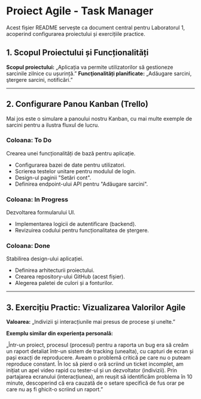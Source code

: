 # Proiect Agile - Task Manager

Acest fișier README servește ca document central pentru Laboratorul 1, acoperind configurarea proiectului și exercițiile practice.

## 1. Scopul Proiectului și Funcționalități

**Scopul proiectului:** „Aplicația va permite utilizatorilor să gestioneze sarcinile zilnice cu ușurință.”
**Funcţionalități planificate:** „Adăugare sarcini, ştergere sarcini, notificări.”

---

## 2. Configurare Panou Kanban (Trello)

Mai jos este o simulare a panoului nostru Kanban, cu mai multe exemple de sarcini pentru a ilustra fluxul de lucru.

### Coloana: To Do
Crearea unei funcționalități de bază pentru aplicație.
* Configurarea bazei de date pentru utilizatori.
* Scrierea testelor unitare pentru modulul de login.
* Design-ul paginii "Setări cont".
* Definirea endpoint-ului API pentru "Adăugare sarcini".

### Coloana: In Progress
Dezvoltarea formularului UI.
* Implementarea logicii de autentificare (backend).
* Revizuirea codului pentru funcționalitatea de ștergere.

### Coloana: Done
Stabilirea design-ului aplicației.
* Definirea arhitecturii proiectului.
* Crearea repository-ului GitHub (acest fișier).
* Alegerea paletei de culori și a fonturilor.

---

## 3. Exercițiu Practic: Vizualizarea Valorilor Agile

**Valoarea:** „Indivizii şi interacțiunile mai presus de procese și unelte.”

**Exemplu similar din experiența personală:**

„Într-un proiect, procesul (procesul) pentru a raporta un bug era să creăm un raport detaliat într-un sistem de tracking (unealta), cu capturi de ecran și pași exacți de reproducere. Aveam o problemă critică pe care nu o puteam reproduce constant. În loc să pierd o oră scriind un ticket incomplet, am inițiat un apel video rapid cu tester-ul și un dezvoltator (indivizii). Prin partajarea ecranului (interacțiunea), am reușit să identificăm problema în 10 minute, descoperind că era cauzată de o setare specifică de fus orar pe care nu aș fi ghicit-o scriind un raport.”
